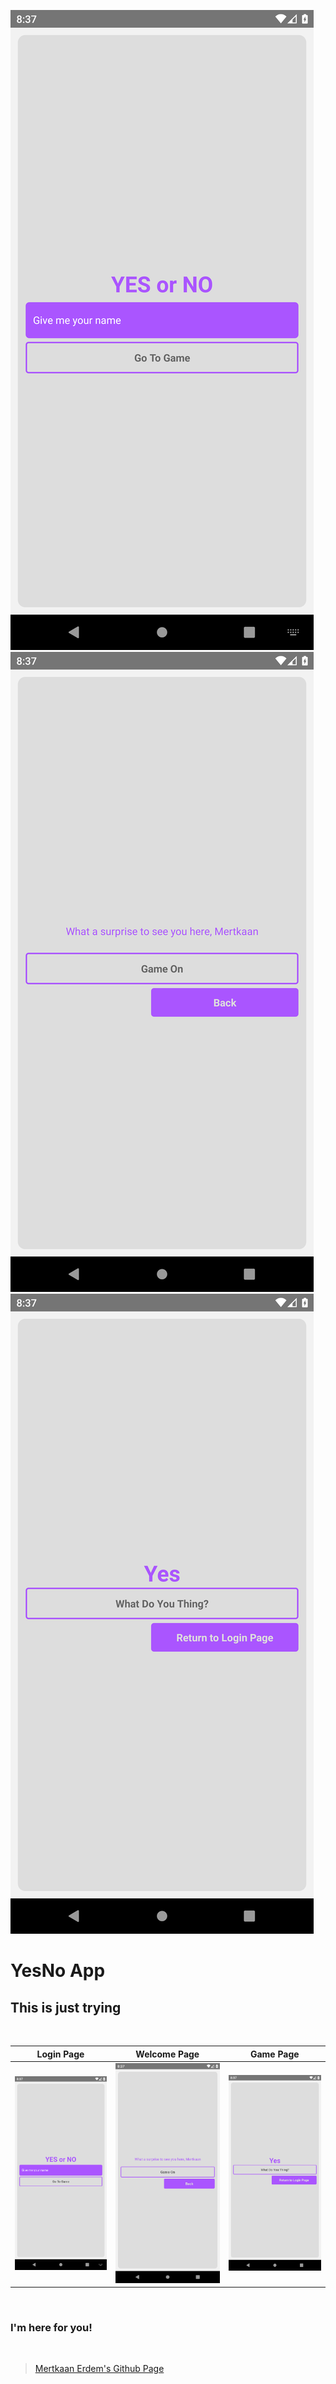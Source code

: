 ![LoginPage](./assets/LoginPage.png)
![WelcomePage](./assets/WelcomePage.png)
![GamePage](./assets/GamePage.png)

# YesNo App

## This is just trying

<br />

|              Login Page              |               Welcome Page               |             Game Page              |
| :----------------------------------: | :--------------------------------------: | :--------------------------------: |
| ![LoginPage](./assets/LoginPage.png) | ![WelcomePage](./assets/WelcomePage.png) | ![GamePage](./assets/GamePage.png) |

<br/>

### I'm here for you!

<br />

> [Mertkaan Erdem's Github Page](https://github.com/mertkaanerdem "Mertkaan Erdem's Github Page")
